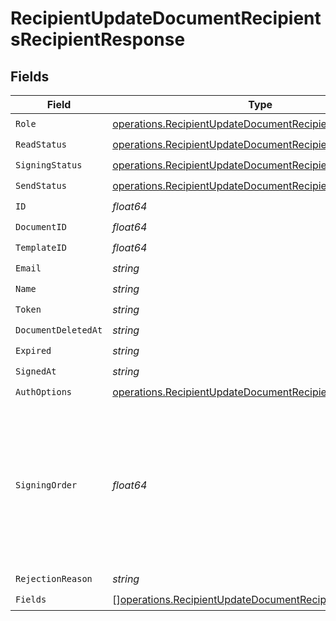 # RecipientUpdateDocumentRecipientsRecipientResponse


## Fields

| Field                                                                                                                                  | Type                                                                                                                                   | Required                                                                                                                               | Description                                                                                                                            |
| -------------------------------------------------------------------------------------------------------------------------------------- | -------------------------------------------------------------------------------------------------------------------------------------- | -------------------------------------------------------------------------------------------------------------------------------------- | -------------------------------------------------------------------------------------------------------------------------------------- |
| `Role`                                                                                                                                 | [operations.RecipientUpdateDocumentRecipientsRoleResponse](../../models/operations/recipientupdatedocumentrecipientsroleresponse.md)   | :heavy_check_mark:                                                                                                                     | N/A                                                                                                                                    |
| `ReadStatus`                                                                                                                           | [operations.RecipientUpdateDocumentRecipientsReadStatus](../../models/operations/recipientupdatedocumentrecipientsreadstatus.md)       | :heavy_check_mark:                                                                                                                     | N/A                                                                                                                                    |
| `SigningStatus`                                                                                                                        | [operations.RecipientUpdateDocumentRecipientsSigningStatus](../../models/operations/recipientupdatedocumentrecipientssigningstatus.md) | :heavy_check_mark:                                                                                                                     | N/A                                                                                                                                    |
| `SendStatus`                                                                                                                           | [operations.RecipientUpdateDocumentRecipientsSendStatus](../../models/operations/recipientupdatedocumentrecipientssendstatus.md)       | :heavy_check_mark:                                                                                                                     | N/A                                                                                                                                    |
| `ID`                                                                                                                                   | *float64*                                                                                                                              | :heavy_check_mark:                                                                                                                     | N/A                                                                                                                                    |
| `DocumentID`                                                                                                                           | *float64*                                                                                                                              | :heavy_check_mark:                                                                                                                     | N/A                                                                                                                                    |
| `TemplateID`                                                                                                                           | *float64*                                                                                                                              | :heavy_check_mark:                                                                                                                     | N/A                                                                                                                                    |
| `Email`                                                                                                                                | *string*                                                                                                                               | :heavy_check_mark:                                                                                                                     | N/A                                                                                                                                    |
| `Name`                                                                                                                                 | *string*                                                                                                                               | :heavy_check_mark:                                                                                                                     | N/A                                                                                                                                    |
| `Token`                                                                                                                                | *string*                                                                                                                               | :heavy_check_mark:                                                                                                                     | N/A                                                                                                                                    |
| `DocumentDeletedAt`                                                                                                                    | *string*                                                                                                                               | :heavy_check_mark:                                                                                                                     | N/A                                                                                                                                    |
| `Expired`                                                                                                                              | *string*                                                                                                                               | :heavy_check_mark:                                                                                                                     | N/A                                                                                                                                    |
| `SignedAt`                                                                                                                             | *string*                                                                                                                               | :heavy_check_mark:                                                                                                                     | N/A                                                                                                                                    |
| `AuthOptions`                                                                                                                          | [operations.RecipientUpdateDocumentRecipientsAuthOptions](../../models/operations/recipientupdatedocumentrecipientsauthoptions.md)     | :heavy_check_mark:                                                                                                                     | N/A                                                                                                                                    |
| `SigningOrder`                                                                                                                         | *float64*                                                                                                                              | :heavy_check_mark:                                                                                                                     | The order in which the recipient should sign the document. Only works if the document is set to sequential signing.                    |
| `RejectionReason`                                                                                                                      | *string*                                                                                                                               | :heavy_check_mark:                                                                                                                     | N/A                                                                                                                                    |
| `Fields`                                                                                                                               | [][operations.RecipientUpdateDocumentRecipientsField](../../models/operations/recipientupdatedocumentrecipientsfield.md)               | :heavy_check_mark:                                                                                                                     | N/A                                                                                                                                    |